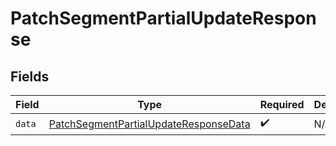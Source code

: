 # PatchSegmentPartialUpdateResponse


## Fields

| Field                                                                                                     | Type                                                                                                      | Required                                                                                                  | Description                                                                                               |
| --------------------------------------------------------------------------------------------------------- | --------------------------------------------------------------------------------------------------------- | --------------------------------------------------------------------------------------------------------- | --------------------------------------------------------------------------------------------------------- |
| `data`                                                                                                    | [PatchSegmentPartialUpdateResponseData](../../models/components/PatchSegmentPartialUpdateResponseData.md) | :heavy_check_mark:                                                                                        | N/A                                                                                                       |